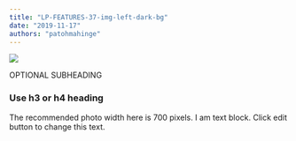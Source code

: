 ```yaml
---
title: "LP-FEATURES-37-img-left-dark-bg"
date: "2019-11-17"
authors: "patohmahinge"
---
```


![](images/placeholder-700x450.jpg)

OPTIONAL SUBHEADING

### Use h3 or h4 heading

The recommended photo width here is 700 pixels. I am text block. Click edit button to change this text.
